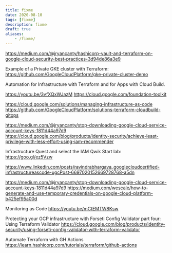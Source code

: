 ```yaml
---
title: fixme
date: 2020-08-10
tags: [fixme]
description: fixme
draft: true
aliases:
    - /fixme/
---
```

https://medium.com/@jryancanty/hashicorp-vault-and-terraform-on-google-cloud-security-best-practices-3d94de86a3e9

Example of a Private GKE cluster with Terraform:
https://github.com/GoogleCloudPlatform/gke-private-cluster-demo

Automation for Infrastructure with Terraform and for Apps with Cloud Build.

https://youtu.be/3vfXQxWJazM
https://cloud.google.com/foundation-toolkit

https://cloud.google.com/solutions/managing-infrastructure-as-code
https://github.com/GoogleCloudPlatform/solutions-terraform-cloudbuild-gitops


https://medium.com/@jryancanty/stop-downloading-google-cloud-service-account-keys-1811d44a97d9
https://cloud.google.com/blog/products/identity-security/achieve-least-privilege-with-less-effort-using-iam-recommender

Infrastructure Quest and select the IAM Qwik Start lab: https://goo.gl/ez5Vzw

https://www.linkedin.com/posts/ravindrabhargava_googlecloudcertified-infrastructureascode-ugcPost-6697020152669728768-a5dn



https://medium.com/@jryancanty/stop-downloading-google-cloud-service-account-keys-1811d44a97d9
https://medium.com/wescale/how-to-generate-and-use-temporary-credentials-on-google-cloud-platform-b425ef95a00d

Monitoring as Code
https://youtu.be/mCtEMTW8Ksw

Protecting your GCP infrastructure with Forseti Config Validator part four: Using Terraform Validator
https://cloud.google.com/blog/products/identity-security/using-forseti-config-validator-with-terraform-validator

Automate Terraform with GH Actions
https://learn.hashicorp.com/tutorials/terraform/github-actions
